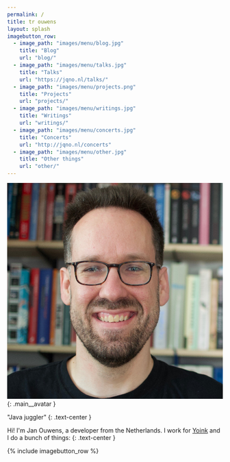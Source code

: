 ```yaml
---
permalink: /
title: tr ouwens
layout: splash
imagebutton_row:
  - image_path: "images/menu/blog.jpg"
    title: "Blog"
    url: "blog/"
  - image_path: "images/menu/talks.jpg"
    title: "Talks"
    url: "https://jqno.nl/talks/"
  - image_path: "images/menu/projects.png"
    title: "Projects"
    url: "projects/"
  - image_path: "images/menu/writings.jpg"
    title: "Writings"
    url: "writings/"
  - image_path: "images/menu/concerts.jpg"
    title: "Concerts"
    url: "http://jqno.nl/concerts"
  - image_path: "images/menu/other.jpg"
    title: "Other things"
    url: "other/"
---
```

![Jan Ouwens](/images/meta/avatar.jpg){: .main__avatar }

"Java juggler"
{: .text-center }

Hi! I'm Jan Ouwens, a developer from the Netherlands. I work for [Yoink](https://yoink.nl) and I do a bunch of things:
{: .text-center }

{% include imagebutton_row %}
